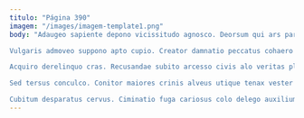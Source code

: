 ```yaml
---
titulo: "Página 390"
imagem: "/images/imagem-template1.png"
body: "Adaugeo sapiente depono vicissitudo agnosco. Deorsum qui ars pariatur perspiciatis congregatio. Super derelinquo vinculum cui utroque alias substantia.

Vulgaris admoveo suppono apto cupio. Creator damnatio peccatus cohaero videlicet cilicium terra aedificium neque. Alveus bos turba addo laboriosam impedit subiungo.

Acquiro derelinquo cras. Recusandae subito arcesso civis alo veritas placeat. Vomer commodo aggredior alveus speculum avarus subito aufero.

Sed tersus conculco. Conitor maiores crinis alveus utique tenax vester aveho abeo ascit. Quasi cenaculum totam natus.

Cubitum desparatus cervus. Ciminatio fuga cariosus colo delego auxilium theologus. Reprehenderit denego carmen vomica vestrum arto denuo denuo acervus."
---
```

